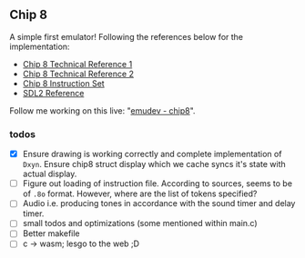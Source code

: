 ## Chip 8

A simple first emulator! Following the references below for the implementation:
- [Chip 8 Technical Reference 1](https://github.com/mattmikolay/chip-8/wiki/CHIP%E2%80%908-Technical-Reference)
- [Chip 8 Technical Reference 2](http://devernay.free.fr/hacks/chip8/C8TECH10.HTM)
- [Chip 8 Instruction Set](https://github.com/mattmikolay/chip-8/wiki/CHIP%E2%80%908-Instruction-Set)
- [SDL2 Reference](https://lazyfoo.net/tutorials/SDL/02_getting_an_image_on_the_screen/index.php)

Follow me working on this live: "[emudev - chip8](https://www.youtube.com/watch?v=9Zi7X2YB_Is&list=PLUjxEbbWODdNA5sLttq8u1X5EA7lIa3M7)".

### todos
- [x] Ensure drawing is working correctly and complete implementation of `Dxyn`. Ensure chip8 struct display which we cache syncs it's state with actual display.
 - [ ] Figure out loading of instruction file. According to sources, seems to be of `.8o` format. However, where are the list of tokens specified?
 - [ ] Audio i.e. producing tones in accordance with the sound timer and delay timer.
 - [ ] small todos and optimizations (some mentioned within main.c)  
 - [ ] Better makefile
 - [ ] c -> wasm; lesgo to the web ;D